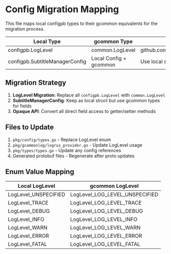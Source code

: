 <!-- file: docs/tasks/01-gcommon-migration/config-migration-map.md -->
<!-- version: 1.0.0 -->
<!-- guid: a1b2c3d4-e5f6-7890-1234-567890abcdef -->

# Config Migration Mapping

This file maps local configpb types to their gcommon equivalents for the migration process.

| Local Type                     | gcommon Type           | Import Path                                 |
| ------------------------------ | ---------------------- | ------------------------------------------- |
| configpb.LogLevel              | common.LogLevel        | github.com/jdfalk/gcommon/sdks/go/v1/common |
| configpb.SubtitleManagerConfig | Local Config + gcommon | Use local struct with gcommon types         |

## Migration Strategy

1. **LogLevel Migration**: Replace all `configpb.LogLevel` with `common.LogLevel`
2. **SubtitleManagerConfig**: Keep as local struct but use gcommon types for fields
3. **Opaque API**: Convert all direct field access to getter/setter methods

## Files to Update

1. `pkg/config/types.go` - Replace LogLevel enum
2. `pkg/gcommonlog/logrus_provider.go` - Update LogLevel usage
3. `pkg/types/types.go` - Update any config references
4. Generated protobuf files - Regenerate after proto updates

## Enum Value Mapping

| Local LogLevel       | gcommon LogLevel               |
| -------------------- | ------------------------------ |
| LogLevel_UNSPECIFIED | LogLevel_LOG_LEVEL_UNSPECIFIED |
| LogLevel_TRACE       | LogLevel_LOG_LEVEL_TRACE       |
| LogLevel_DEBUG       | LogLevel_LOG_LEVEL_DEBUG       |
| LogLevel_INFO        | LogLevel_LOG_LEVEL_INFO        |
| LogLevel_WARN        | LogLevel_LOG_LEVEL_WARN        |
| LogLevel_ERROR       | LogLevel_LOG_LEVEL_ERROR       |
| LogLevel_FATAL       | LogLevel_LOG_LEVEL_FATAL       |
